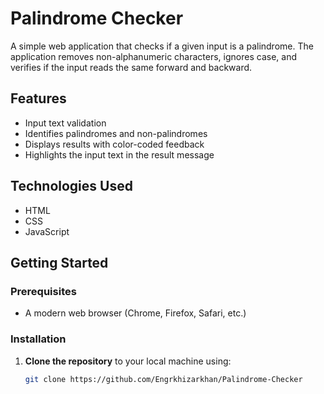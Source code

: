 # Palindrome Checker

A simple web application that checks if a given input is a palindrome. The application removes non-alphanumeric characters, ignores case, and verifies if the input reads the same forward and backward.

## Features

- Input text validation
- Identifies palindromes and non-palindromes
- Displays results with color-coded feedback
- Highlights the input text in the result message

## Technologies Used

- HTML
- CSS
- JavaScript

## Getting Started

### Prerequisites

- A modern web browser (Chrome, Firefox, Safari, etc.)

### Installation

1. **Clone the repository** to your local machine using:
   ```bash
   git clone https://github.com/Engrkhizarkhan/Palindrome-Checker
